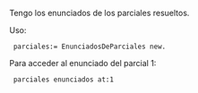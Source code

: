 Tengo los enunciados de los parciales resueltos.

Uso:

     parciales:= EnunciadosDeParciales new.

Para acceder al enunciado del parcial 1:

     parciales enunciados at:1